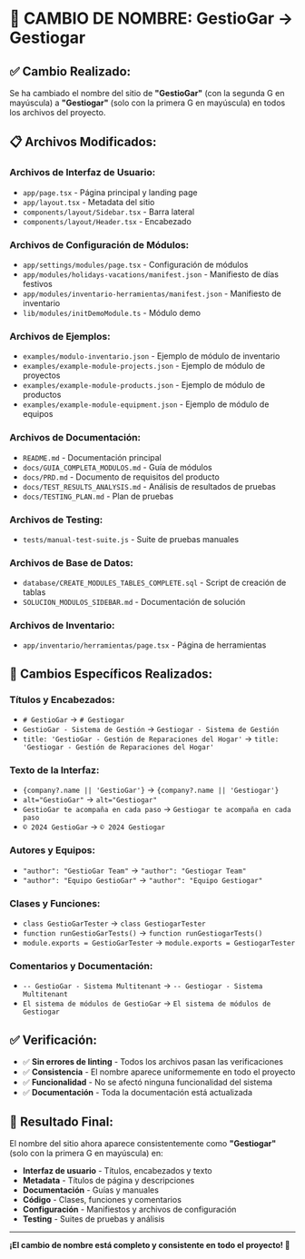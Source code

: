 # 📝 CAMBIO DE NOMBRE: GestioGar → Gestiogar

## ✅ **Cambio Realizado:**

Se ha cambiado el nombre del sitio de **"GestioGar"** (con la segunda G en mayúscula) a **"Gestiogar"** (solo con la primera G en mayúscula) en todos los archivos del proyecto.

## 📋 **Archivos Modificados:**

### **Archivos de Interfaz de Usuario:**
- `app/page.tsx` - Página principal y landing page
- `app/layout.tsx` - Metadata del sitio
- `components/layout/Sidebar.tsx` - Barra lateral
- `components/layout/Header.tsx` - Encabezado

### **Archivos de Configuración de Módulos:**
- `app/settings/modules/page.tsx` - Configuración de módulos
- `app/modules/holidays-vacations/manifest.json` - Manifiesto de días festivos
- `app/modules/inventario-herramientas/manifest.json` - Manifiesto de inventario
- `lib/modules/initDemoModule.ts` - Módulo demo

### **Archivos de Ejemplos:**
- `examples/modulo-inventario.json` - Ejemplo de módulo de inventario
- `examples/example-module-projects.json` - Ejemplo de módulo de proyectos
- `examples/example-module-products.json` - Ejemplo de módulo de productos
- `examples/example-module-equipment.json` - Ejemplo de módulo de equipos

### **Archivos de Documentación:**
- `README.md` - Documentación principal
- `docs/GUIA_COMPLETA_MODULOS.md` - Guía de módulos
- `docs/PRD.md` - Documento de requisitos del producto
- `docs/TEST_RESULTS_ANALYSIS.md` - Análisis de resultados de pruebas
- `docs/TESTING_PLAN.md` - Plan de pruebas

### **Archivos de Testing:**
- `tests/manual-test-suite.js` - Suite de pruebas manuales

### **Archivos de Base de Datos:**
- `database/CREATE_MODULES_TABLES_COMPLETE.sql` - Script de creación de tablas
- `SOLUCION_MODULOS_SIDEBAR.md` - Documentación de solución

### **Archivos de Inventario:**
- `app/inventario/herramientas/page.tsx` - Página de herramientas

## 🔄 **Cambios Específicos Realizados:**

### **Títulos y Encabezados:**
- `# GestioGar` → `# Gestiogar`
- `GestioGar - Sistema de Gestión` → `Gestiogar - Sistema de Gestión`
- `title: 'GestioGar - Gestión de Reparaciones del Hogar'` → `title: 'Gestiogar - Gestión de Reparaciones del Hogar'`

### **Texto de la Interfaz:**
- `{company?.name || 'GestioGar'}` → `{company?.name || 'Gestiogar'}`
- `alt="GestioGar"` → `alt="Gestiogar"`
- `GestioGar te acompaña en cada paso` → `Gestiogar te acompaña en cada paso`
- `© 2024 GestioGar` → `© 2024 Gestiogar`

### **Autores y Equipos:**
- `"author": "GestioGar Team"` → `"author": "Gestiogar Team"`
- `"author": "Equipo GestioGar"` → `"author": "Equipo Gestiogar"`

### **Clases y Funciones:**
- `class GestioGarTester` → `class GestiogarTester`
- `function runGestioGarTests()` → `function runGestiogarTests()`
- `module.exports = GestioGarTester` → `module.exports = GestiogarTester`

### **Comentarios y Documentación:**
- `-- GestioGar - Sistema Multitenant` → `-- Gestiogar - Sistema Multitenant`
- `El sistema de módulos de GestioGar` → `El sistema de módulos de Gestiogar`

## ✅ **Verificación:**

- ✅ **Sin errores de linting** - Todos los archivos pasan las verificaciones
- ✅ **Consistencia** - El nombre aparece uniformemente en todo el proyecto
- ✅ **Funcionalidad** - No se afectó ninguna funcionalidad del sistema
- ✅ **Documentación** - Toda la documentación está actualizada

## 🎯 **Resultado Final:**

El nombre del sitio ahora aparece consistentemente como **"Gestiogar"** (solo con la primera G en mayúscula) en:

- **Interfaz de usuario** - Títulos, encabezados y texto
- **Metadata** - Títulos de página y descripciones
- **Documentación** - Guías y manuales
- **Código** - Clases, funciones y comentarios
- **Configuración** - Manifiestos y archivos de configuración
- **Testing** - Suites de pruebas y análisis

---

**¡El cambio de nombre está completo y consistente en todo el proyecto! 🎉**
